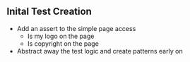 ## Inital Test Creation

- Add an assert to the simple page access
  - Is my logo on the page
  - Is copyright on the page   
- Abstract away the test logic and create patterns early on
